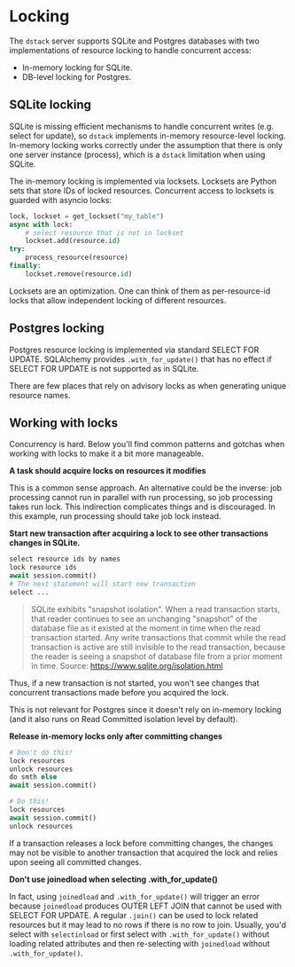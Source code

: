 # Locking

The `dstack` server supports SQLite and Postgres databases
with two implementations of resource locking to handle concurrent access:

* In-memory locking for SQLite.
* DB-level locking for Postgres.

## SQLite locking

SQLite is missing efficient mechanisms to handle concurrent writes (e.g. select for update),
so `dstack` implements in-memory resource-level locking.
In-memory locking works correctly under the assumption that there is only one server instance (process),
which is a `dstack` limitation when using SQLite.

The in-memory locking is implemented via locksets.
Locksets are Python sets that store IDs of locked resources.
Concurrent access to locksets is guarded with asyncio locks:

```python
lock, lockset = get_lockset("my_table")
async with lock:
    # select resource that is not in lockset
    lockset.add(resource.id)
try:
    process_resource(resource)
finally:
    lockset.remove(resource.id)
```

Locksets are an optimization. One can think of them as per-resource-id locks that
allow independent locking of different resources.

## Postgres locking

Postgres resource locking is implemented via standard SELECT FOR UPDATE.
SQLAlchemy provides `.with_for_update()` that has no effect if SELECT FOR UPDATE is not supported as in SQLite.

There are few places that rely on advisory locks as when generating unique resource names.

## Working with locks

Concurrency is hard. Below you'll find common patterns and gotchas when working with locks to make it a bit more manageable.

**A task should acquire locks on resources it modifies**

This is a common sense approach. An alternative could be the inverse: job processing cannot run in parallel with run processing, so job processing takes run lock. This indirection complicates things and is discouraged. In this example, run processing should take job lock instead.


**Start new transaction after acquiring a lock to see other transactions changes in SQLite.**

```python
select resource ids by names
lock resource ids
await session.commit()
# The next statement will start new transaction
select ...
```

> SQLite exhibits "snapshot isolation". When a read transaction starts, that reader continues to see an unchanging "snapshot" of the database file as it existed at the moment in time when the read transaction started. Any write transactions that commit while the read transaction is active are still invisible to the read transaction, because the reader is seeing a snapshot of database file from a prior moment in time. Source: https://www.sqlite.org/isolation.html

Thus, if a new transaction is not started, you won't see changes that concurrent transactions made before you acquired the lock.

This is not relevant for Postgres since it doesn't rely on in-memory locking (and it also runs on Read Committed isolation level by default). 

**Release in-memory locks only after committing changes**

```python
# Don't do this!
lock resources
unlock resources
do smth else
await session.commit()
```

```python
# Do this!
lock resources
await session.commit()
unlock resources
```

If a transaction releases a lock before committing changes,
the changes may not be visible to another transaction that acquired the lock and relies upon seeing all committed changes.

**Don't use joinedload when selecting .with_for_update()**

In fact, using `joinedload` and `.with_for_update()` will trigger an error because `joinedload` produces OUTER LEFT JOIN that cannot be used with SELECT FOR UPDATE. A regular `.join()` can be used to lock related resources but it may lead to no rows if there is no row to join. Usually, you'd select with `selectinload` or first select with  `.with_for_update()` without loading related attributes and then re-selecting with `joinedload` without `.with_for_update()`.
